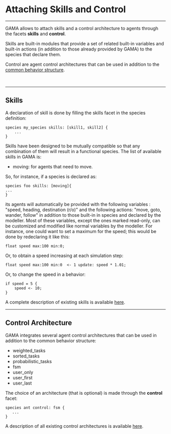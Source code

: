 # Attaching Skills and Control

---


GAMA allows to attach skills and a control architecture to agents through the facets **skills** and **control**.

Skills are built-in modules that provide a set of related built-in variables and built-in actions (in addition to those already provided by GAMA) to the species that declare them.

Control are agent control architectures that can be used in addition to the [common behavior structure](G__DefiningBehaviors.md).


<br />

---


## Skills

A declaration of skill is done by filling the skills facet in the species definition:

```
species my_species skills: [skill1, skill2] {
    ...
}
```

Skills have been designed to be mutually compatible so that any combination of them will result in a functional species. The list of available skills in GAMA is:
  * moving: for agents that need to move.

So, for instance, if a species is declared as:

```
species foo skills: [moving]{
...
}
```

its agents will automatically be provided with the following variables : "speed, heading, destination (r/o)" and the following actions: "move, goto, wander, follow" in addition to those built-in in species and declared by the modeller. Most of these variables, except the ones marked read-only, can be customized and modified like normal variables by the modeller. For instance, one could want to set a maximum for the speed; this would be done by redeclaring it like this:

```
float speed max:100 min:0;
```

Or, to obtain a speed increasing at each simulation step:

```
float speed max:100 min:0  <- 1 update: speed * 1.01;
```

Or, to change the speed in a behavior:

```
if speed = 5 {
    speed <- 10;
}
```

A complete description of existing skills is available [here](G__BuiltInSkills.md).
<br />

---


## Control Architecture

GAMA integrates several agent control architectures that can be used in addition to the common behavior structure:
  * weighted\_tasks
  * sorted\_tasks
  * probabilistic\_tasks
  * fsm
  * user\_only
  * user\_first
  * user\_last

The choice of an architecture (that is optional) is made through the **control** facet:
```
species ant control: fsm {
   ...
}
```

A description of all existing control architectures is available [here](G__BuiltInControlArchitectures.md).